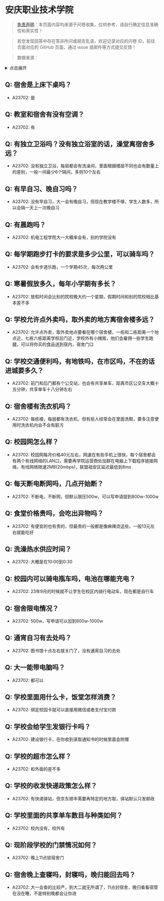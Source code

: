 # 安庆职业技术学院

> [免责声明](https://colleges.chat/#_3)：本页面内容均来源于问卷收集，仅供参考，请自行确定信息准确性和真实性！

> 若您发现回答中存在答非所问或胡言乱语，欢迎记录对应的问卷 ID，前往页面对应的 GitHub 页面，通过 issue 或邮件等方式提交反馈！

> 数据来源：

<details><summary>点击展开</summary>
<ul>
<li>A23702: 匿名 (2024 年 06 月)</li>
</ul>
</details>

## Q: 宿舍是上床下桌吗？

- A23702: 是

## Q: 教室和宿舍有没有空调？

- A23702: 有

## Q: 有独立卫浴吗？没有独立浴室的话，澡堂离宿舍多远？

- A23702: 没有独立卫浴，每层都会有洗澡间，里面根据楼层不同也会有数量上的差别，一般一间最少6个隔间，多则10个左右

## Q: 有早自习、晚自习吗？

- A23702: 没有早自习，大一会有晚自习，但现在教学楼不够，学生人数多，所以会隔一天上一次晚自习

## Q: 有晨跑吗？

- A23702: 机电工程学院大一大概率会有，别的学院没有

## Q: 每学期跑步打卡的要求是多少公里，可以骑车吗？

- A23702: 会有步道乐跑，一个学期45次，每次两公里

## Q: 寒暑假放多久，每年小学期有多长？

- A23702: 放假时间会比别的院校晚大约一个星期，假期时间和别的院校相比基本差不多

## Q: 学校允许点外卖吗，取外卖的地方离宿舍楼多远？

- A23702: 允许点外卖，取外卖地点要看在哪个宿舍楼，一栋和二栋距离一个地点近，七栋六栋距离学校后门近，学校外有小摊贩，他们会雇佣一些学生跑腿，可以将你买的食品送到宿内，宿舍门口

## Q: 学校交通便利吗，有地铁吗，在市区吗，不在的话进城要多久？

- A23702: 前门和后门都有个公交站，也会有共享单车，距离市区公交车大概十五分钟，共享单车十八分钟左右

## Q: 宿舍楼有洗衣机吗？

- A23702: 每栋楼，每层都有洗衣机，但有些人经常会在里面洗鞋，要多注意使用时洗衣机内会不会有脏污

## Q: 校园网怎么样？

- A23702: 校园网每月价格40元左右，网速在有些手机上很快，每个宿舍都会有两个有线网络的LAN口，需要再学院运营商处加群在电脑上下载程序链接网络，有线网络限速2MB(20mbps)，联盟祖安区延迟最低到8ms

## Q: 每天断电断网吗，几点开始断？

- A23702: 不断电，不断网，但默认限压500w，可以写申请提到800w-1000w

## Q: 食堂价格贵吗，会吃出异物吗？

- A23702: 有便宜的也有贵的，但最贵的一般都是像麻辣烫这些，一般13元左右就能吃好

## Q: 洗澡热水供应时间？

- A23702: 大概是在10:00到0:30

## Q: 校园内可以骑电瓶车吗，电池在哪能充电？

- A23702: 23年9月的时候就不让学生在校区内骑行电动车，现在都是自行车

## Q: 宿舍限电情况？

- A23702: 500w，写申请可以加到800w-1000w

## Q: 通宵自习有去处吗？

- A23702: 图书馆十点左右就关门了，没有通宵自习的去处

## Q: 大一能带电脑吗？

- A23702: 都可以

## Q: 学校里面用什么卡，饭堂怎样消费？

- A23702: 绑定校园卡就可以直接用微信或者支付宝付款

## Q: 学校会给学生发银行卡吗？

- A23702: 建设银行卡，在你收到录取通知书的时候里面会附赠

## Q: 学校的超市怎么样？

- A23702: 和外面的差不多

## Q: 学校的收发快递政策怎么样？

- A23702: 有快递驿站，但京东顺丰需要再特定的地方取，驿站默认只发邮政

## Q: 学校里面的共享单车数目与种类如何？

- A23702: 校内没有，校外有

## Q: 现阶段学校的门禁情况如何？

- A23702: 晚上11点锁宿舍门

## Q: 宿舍晚上查寝吗，封寝吗，晚归能回去吗？

- A23702: 大一会查的比较严，到大二就无所谓了，11点封宿舍，晚归看看宿管在没在睡，不是特别晚都会让你进

